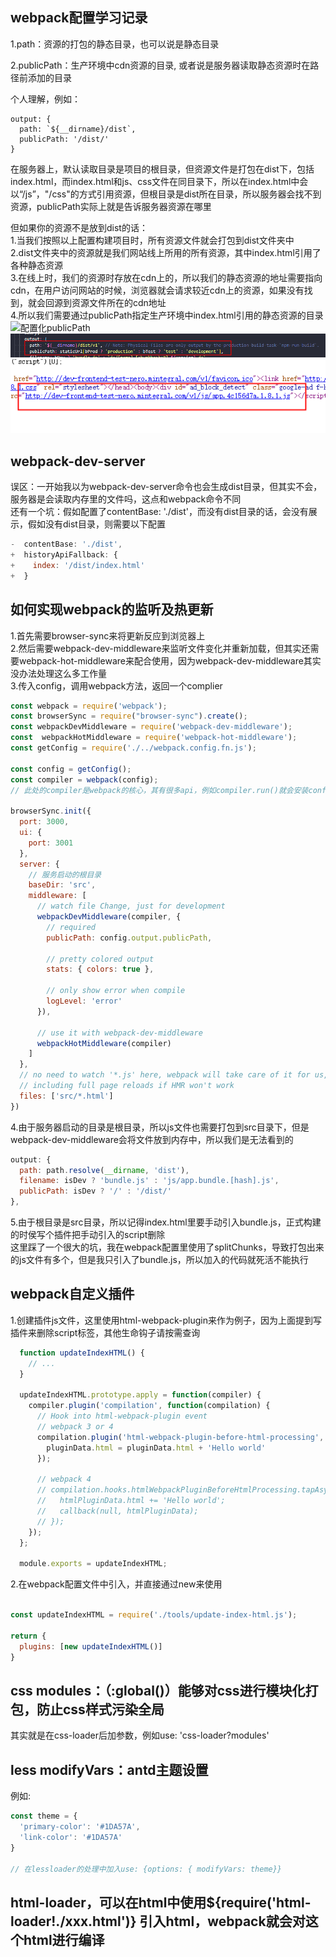 ## webpack配置学习记录
1.path：资源的打包的静态目录，也可以说是静态目录<br>

2.publicPath：生产环境中cdn资源的目录, 或者说是服务器读取静态资源时在路径前添加的目录<br>

个人理解，例如：
```
output: {
  path: `${__dirname}/dist`,
  publicPath: '/dist/'
}
```
在服务器上，默认读取目录是项目的根目录，但资源文件是打包在dist下，包括index.html，而index.html和js、css文件在同目录下，所以在index.html中会以“/js”，"/css"的方式引用资源，但根目录是dist所在目录，所以服务器会找不到资源，publicPath实际上就是告诉服务器资源在哪里<br>

但如果你的资源不是放到dist的话：<br>
1.当我们按照以上配置构建项目时，所有资源文件就会打包到dist文件夹中<br>
2.dist文件夹中的资源就是我们网站线上所用的所有资源，其中index.html引用了各种静态资源<br>
3.在线上时，我们的资源时存放在cdn上的，所以我们的静态资源的地址需要指向cdn，在用户访问网站的时候，浏览器就会请求较近cdn上的资源，如果没有找到，就会回源到资源文件所在的cdn地址<br>
4.所以我们需要通过publicPath指定生产环境中index.html引用的静态资源的目录<br>
![配置化publicPath](./webpack/images/F2DAD5D9-FD84-4cc7-9444-32893966B1FC)<br>
![webpack读取配置构建](./webpack/images/B113CFCB-9BA3-4d6f-A62B-60FF1C2A8A57.png)<br>
![线上路径](./webpack/images/B2C263D0-F1E4-4bc2-A589-183F8C32D9A7.png)<br>

## webpack-dev-server
误区：一开始我以为webpack-dev-server命令也会生成dist目录，但其实不会，服务器是会读取内存里的文件吗，这点和webpack命令不同<br>
还有一个坑：假如配置了contentBase: './dist'，而没有dist目录的话，会没有展示，假如没有dist目录，则需要以下配置
```javascript
-  contentBase: './dist',
+  historyApiFallback: {
+    index: '/dist/index.html'
+  }
```

## 如何实现webpack的监听及热更新
1.首先需要browser-sync来将更新反应到浏览器上<br>
2.然后需要webpack-dev-middleware来监听文件变化并重新加载，但其实还需要webpack-hot-middleware来配合使用，因为webpack-dev-middleware其实没办法处理这么多工作量<br>
3.传入config，调用webpack方法，返回一个complier<br>
```javascript
const webpack = require('webpack');
const browserSync = require("browser-sync").create();
const webpackDevMiddleware = require('webpack-dev-middleware');
const  webpackHotMiddleware = require('webpack-hot-middleware');
const getConfig = require('./../webpack.config.fn.js');

const config = getConfig();
const compiler = webpack(config);
// 此处的compiler是webpack的核心，其有很多api，例如compiler.run()就会安装config构建生产目录

browserSync.init({
  port: 3000,
  ui: {
    port: 3001
  },
  server: {
    // 服务启动的根目录
    baseDir: 'src',
    middleware: [
      // watch file Change, just for development
      webpackDevMiddleware(compiler, {
        // required
        publicPath: config.output.publicPath,

        // pretty colored output
        stats: { colors: true },

        // only show error when compile
        logLevel: 'error'
      }),

      // use it with webpack-dev-middleware
      webpackHotMiddleware(compiler)
    ]
  },
  // no need to watch '*.js' here, webpack will take care of it for us,
  // including full page reloads if HMR won't work
  files: ['src/*.html']
})
```
4.由于服务器启动的目录是根目录，所以js文件也需要打包到src目录下，但是webpack-dev-middleware会将文件放到内存中，所以我们是无法看到的<br>
```javascript
output: {
  path: path.resolve(__dirname, 'dist'),
  filename: isDev ? 'bundle.js' : 'js/app.bundle.[hash].js',
  publicPath: isDev ? '/' : '/dist/'
},
```
5.由于根目录是src目录，所以记得index.html里要手动引入bundle.js，正式构建的时侯写个插件把手动引入的script删除<br>
这里踩了一个很大的坑，我在webpack配置里使用了splitChunks，导致打包出来的js文件有多个，但是我只引入了bundle.js，所以加入的代码就死活不能执行<br>

## webpack自定义插件
1.创建插件js文件，这里使用html-webpack-plugin来作为例子，因为上面提到写插件来删除script标签，其他生命钩子请按需查询
```javascript
  function updateIndexHTML() {
    // ...
  }

  updateIndexHTML.prototype.apply = function(compiler) {
    compiler.plugin('compilation', function(compilation) {
      // Hook into html-webpack-plugin event
      // webpack 3 or 4
      compilation.plugin('html-webpack-plugin-before-html-processing', function(pluginData) {
        pluginData.html = pluginData.html + 'Hello world'
      });

      // webpack 4
      // compilation.hooks.htmlWebpackPluginBeforeHtmlProcessing.tapAsync(pluginName, (htmlPluginData, callback) => {
      //   htmlPluginData.html += 'Hello world';
      //   callback(null, htmlPluginData);
      // });
    });
  };

  module.exports = updateIndexHTML;
```

2.在webpack配置文件中引入，并直接通过new来使用
```javascript

const updateIndexHTML = require('./tools/update-index-html.js');

return {
  plugins: [new updateIndexHTML()]
}
```

## css modules：（:global()）能够对css进行模块化打包，防止css样式污染全局
其实就是在css-loader后加参数，例如use: 'css-loader?modules'

## less modifyVars：antd主题设置
例如:
```javascript
const theme = {
  'primary-color': '#1DA57A',
  'link-color': '#1DA57A'
}

// 在lessloader的处理中加入use: {options: { modifyVars: theme}}
```

## html-loader，可以在html中使用${require('html-loader!./xxx.html')} 引入html，webpack就会对这个html进行编译